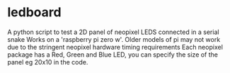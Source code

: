 # ledboard
A python script to test a 2D panel of neopixel LEDS connected in a serial snake
Works on a 'raspberry pi zero w'. Older models of pi may not work due to the stringent neopixel hardware timing requirements
Each neopixel package has a Red, Green and Blue LED, you can specify the size of the panel eg 20x10 in the code.

